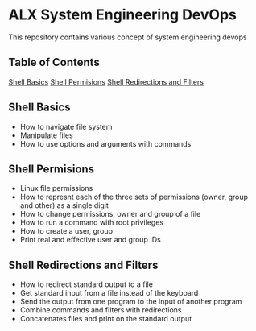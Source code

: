 # ALX System Engineering DevOps
This repository contains various concept of system engineering devops

## Table of Contents
[Shell Basics](shell_basics)
[Shell Permisions](shell_permisions)
[Shell Redirections and Filters](shell_redirections)

## Shell Basics
- How to navigate file system
- Manipulate files 
- How to use options and arguments with commands

## Shell Permisions
- Linux file permissions
- How to represnt each of the three sets of permissions (owner, group and other) as a single digit
- How to change permissions, owner and group of a file
- How to run a command with root privileges
- How to create a user, group
- Print real and effective user and group IDs

## Shell Redirections and Filters
- How to redirect standard output to a file
- Get standard input from a file instead of the keyboard
- Send the output from one program to the input of another program
- Combine commands and filters with redirections
- Concatenates files and print on the standard output
